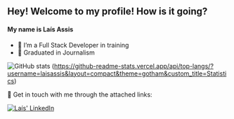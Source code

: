 ##  Hey! Welcome to my profile! How is it going? 

#### My name is Laís Assis

-  :pencil: I’m a Full Stack Developer in training 
-  :newspaper: Graduated in Journalism

![GitHub stats](https://github-readme-stats.vercel.app/api?username=laisassis&show_icons=true&hide_title=true&count_private=true&include_all_commits=true&count_private=true&theme=gotham)
(https://github-readme-stats.vercel.app/api/top-langs/?username=laisassis&layout=compact&theme=gotham&custom_title=Statistics)

🔗 Get in touch with me through the attached links:  

<a href="https://www.linkedin.com/in/la%C3%ADs-assis/">
   <img alt="Laís' LinkedIn" src="https://img.shields.io/badge/LinkedIn-0077B5?style=for-the-badge&logo=linkedin&logoColor=white" />
</a>
